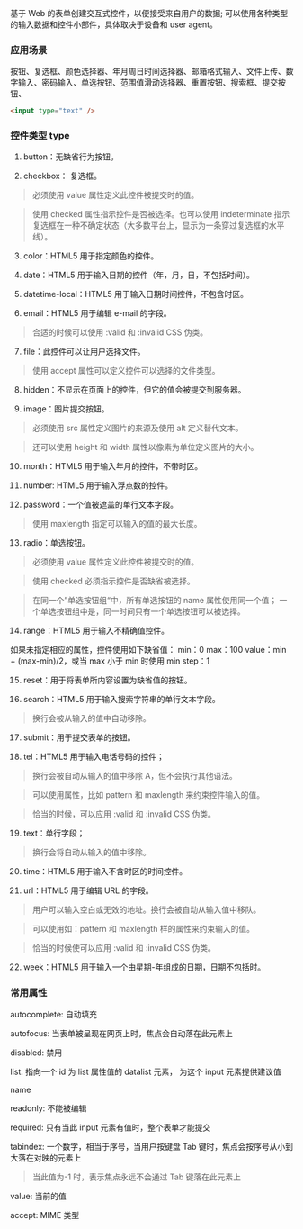 基于 Web 的表单创建交互式控件，以便接受来自用户的数据; 可以使用各种类型的输入数据和控件小部件，具体取决于设备和 user agent。

### 应用场景

按钮、复选框、颜色选择器、年月周日时间选择器、邮箱格式输入、文件上传、数字输入、密码输入、单选按钮、范围值滑动选择器、重置按钮、搜索框、提交按钮、

```html
<input type="text" />
```

### 控件类型 type

1. button：无缺省行为按钮。

2. checkbox： 复选框。

> 必须使用 value 属性定义此控件被提交时的值。

> 使用 checked 属性指示控件是否被选择。也可以使用 indeterminate 指示复选框在一种不确定状态（大多数平台上，显示为一条穿过复选框的水平线）。

3. color：HTML5 用于指定颜色的控件。

4. date：HTML5 用于输入日期的控件（年，月，日，不包括时间）。

5. datetime-local：HTML5 用于输入日期时间控件，不包含时区。

6. email：HTML5 用于编辑 e-mail 的字段。

> 合适的时候可以使用 :valid 和 :invalid CSS 伪类。

7. file：此控件可以让用户选择文件。

> 使用 accept 属性可以定义控件可以选择的文件类型。

8. hidden：不显示在页面上的控件，但它的值会被提交到服务器。

9. image：图片提交按钮。

> 必须使用 src 属性定义图片的来源及使用 alt 定义替代文本。

> 还可以使用 height 和 width 属性以像素为单位定义图片的大小。

10. month：HTML5 用于输入年月的控件，不带时区。

11. number: HTML5 用于输入浮点数的控件。

12. password：一个值被遮盖的单行文本字段。

> 使用 maxlength 指定可以输入的值的最大长度。

13. radio：单选按钮。

> 必须使用 value 属性定义此控件被提交时的值。

> 使用 checked 必须指示控件是否缺省被选择。

> 在同一个”单选按钮组“中，所有单选按钮的 name 属性使用同一个值； 一个单选按钮组中是，同一时间只有一个单选按钮可以被选择。

14. range：HTML5 用于输入不精确值控件。

如果未指定相应的属性，控件使用如下缺省值：
min：0
max：100
value：min + (max-min)/2，或当 max 小于 min 时使用 min
step：1

15. reset：用于将表单所内容设置为缺省值的按钮。

16. search：HTML5 用于输入搜索字符串的单行文本字段。

> 换行会被从输入的值中自动移除。

17. submit：用于提交表单的按钮。

18. tel：HTML5 用于输入电话号码的控件；

> 换行会被自动从输入的值中移除 A，但不会执行其他语法。

> 可以使用属性，比如 pattern 和 maxlength 来约束控件输入的值。

> 恰当的时候，可以应用 :valid 和 :invalid CSS 伪类。

19. text：单行字段；

> 换行会将自动从输入的值中移除。

20. time：HTML5 用于输入不含时区的时间控件。

21. url：HTML5 用于编辑 URL 的字段。

> 用户可以输入空白或无效的地址。换行会被自动从输入值中移队。

> 可以使用如：pattern 和 maxlength 样的属性来约束输入的值。

> 恰当的时候使可以应用 :valid 和 :invalid CSS 伪类。

22. week：HTML5 用于输入一个由星期-年组成的日期，日期不包括时。

### 常用属性

autocomplete: 自动填充

autofocus: 当表单被呈现在网页上时，焦点会自动落在此元素上

disabled: 禁用

list: 指向一个 id 为 list 属性值的 datalist 元素， 为这个 input 元素提供建议值

name

readonly: 不能被编辑

required: 只有当此 input 元素有值时，整个表单才能提交

tabindex: 一个数字，相当于序号，当用户按键盘 Tab 键时，焦点会按序号从小到大落在对映的元素上

> 当此值为-1 时，表示焦点永远不会通过 Tab 键落在此元素上

value: 当前的值

accept: MIME 类型
